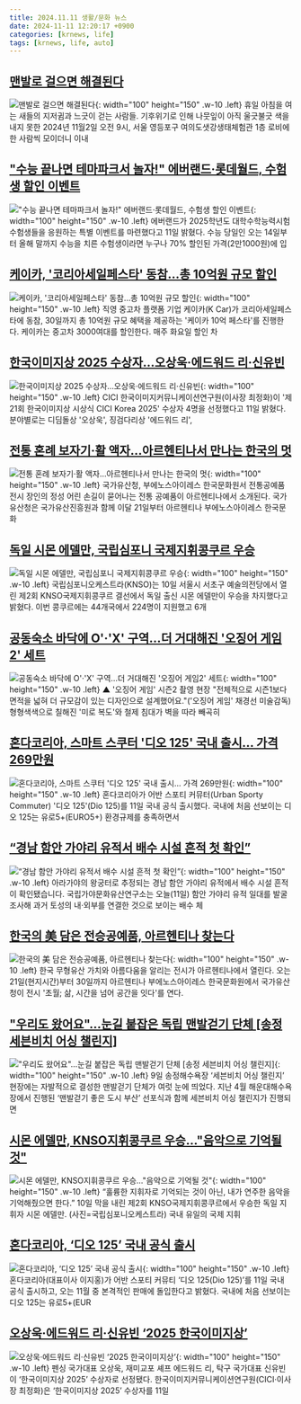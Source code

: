 ```yaml
---
title: 2024.11.11 생활/문화 뉴스
date: 2024-11-11 12:20:17 +0900
categories: [krnews, life]
tags: [krnews, life, auto]
---
```

## [맨발로 걸으면 해결된다](https://n.news.naver.com/mnews/article/036/0000050679)

![맨발로 걸으면 해결된다](https://mimgnews.pstatic.net/image/origin/036/2024/11/10/50679.jpg?type=nf220_150){: width="100" height="150" .w-10 .left}
휴일 아침을 여는 새들의 지저귐과 느긋이 걷는 사람들. 기후위기로 인해 나뭇잎이 아직 울긋불긋 색을 내지 못한 2024년 11월2일 오전 9시, 서울 영등포구 여의도샛강생태체험관 1층 로비에 한 사람씩 모이더니 이내

## ["수능 끝나면 테마파크서 놀자!" 에버랜드·롯데월드, 수험생 할인 이벤트](https://n.news.naver.com/mnews/article/014/0005265905)

!["수능 끝나면 테마파크서 놀자!" 에버랜드·롯데월드, 수험생 할인 이벤트](https://mimgnews.pstatic.net/image/origin/014/2024/11/11/5265905.jpg?type=nf220_150){: width="100" height="150" .w-10 .left}
에버랜드가 2025학년도 대학수학능력시험 수험생들을 응원하는 특별 이벤트를 마련했다고 11일 밝혔다. 수능 당일인 오는 14일부터 올해 말까지 수능을 치른 수험생이라면 누구나 70% 할인된 가격(2만1000원)에 입

## [케이카, '코리아세일페스타' 동참…총 10억원 규모 할인](https://n.news.naver.com/mnews/article/030/0003256119)

![케이카, '코리아세일페스타' 동참…총 10억원 규모 할인](https://mimgnews.pstatic.net/image/origin/030/2024/11/11/3256119.jpg?type=nf220_150){: width="100" height="150" .w-10 .left}
직영 중고차 플랫폼 기업 케이카(K Car)가 코리아세일페스타에 동참, 30일까지 총 10억원 규모 혜택을 제공하는 '케이카 10억 페스타'를 진행한다. 케이카는 중고차 3000여대를 할인한다. 매주 화요일 할인 차

## [한국이미지상 2025 수상자…오상욱·에드워드 리·신유빈](https://n.news.naver.com/mnews/article/421/0007898309)

![한국이미지상 2025 수상자…오상욱·에드워드 리·신유빈](https://mimgnews.pstatic.net/image/origin/421/2024/11/11/7898309.jpg?type=nf220_150){: width="100" height="150" .w-10 .left}
CICI 한국이미지커뮤니케이션연구원(이사장 최정화)이 '제21회 한국이미지상 시상식 CICI Korea 2025' 수상자 4명을 선정했다고 11일 밝혔다. 분야별로는 디딤돌상 '오상욱', 징검다리상 '에드워드 리',

## [전통 혼례 보자기·활 액자…아르헨티나서 만나는 한국의 멋](https://n.news.naver.com/mnews/article/001/0015037514)

![전통 혼례 보자기·활 액자…아르헨티나서 만나는 한국의 멋](https://mimgnews.pstatic.net/image/origin/001/2024/11/11/15037514.jpg?type=nf220_150){: width="100" height="150" .w-10 .left}
국가유산청, 부에노스아이레스 한국문화원서 전통공예품 전시 장인의 정성 어린 손길이 묻어나는 전통 공예품이 아르헨티나에서 소개된다. 국가유산청은 국가유산진흥원과 함께 이달 21일부터 아르헨티나 부에노스아이레스 한국문화

## [독일 시몬 에델만, 국립심포니 국제지휘콩쿠르 우승](https://n.news.naver.com/mnews/article/001/0015036903)

![독일 시몬 에델만, 국립심포니 국제지휘콩쿠르 우승](https://mimgnews.pstatic.net/image/origin/001/2024/11/11/15036903.jpg?type=nf220_150){: width="100" height="150" .w-10 .left}
국립심포니오케스트라(KNSO)는 10일 서울시 서초구 예술의전당에서 열린 제2회 KNSO국제지휘콩쿠르 결선에서 독일 출신 시몬 에델만이 우승을 차지했다고 밝혔다. 이번 콩쿠르에는 44개국에서 224명이 지원했고 6개

## [공동숙소 바닥에 O'·'X' 구역…더 거대해진 '오징어 게임2' 세트](https://n.news.naver.com/mnews/article/055/0001205083)

![공동숙소 바닥에 O'·'X' 구역…더 거대해진 '오징어 게임2' 세트](https://mimgnews.pstatic.net/image/origin/055/2024/11/11/1205083.jpg?type=nf220_150){: width="100" height="150" .w-10 .left}
▲ '오징어 게임' 시즌2 촬영 현장 "전체적으로 시즌1보다 면적을 넓혀 더 규모감이 있는 디자인으로 설계했어요."('오징어 게임' 채경선 미술감독) 형형색색으로 칠해진 '미로 복도'와 철제 침대가 벽을 따라 빼곡히

## [혼다코리아, 스마트 스쿠터 '디오 125' 국내 출시… 가격 269만원](https://n.news.naver.com/mnews/article/417/0001038049)

![혼다코리아, 스마트 스쿠터 '디오 125' 국내 출시… 가격 269만원](https://mimgnews.pstatic.net/image/origin/417/2024/11/11/1038049.jpg?type=nf220_150){: width="100" height="150" .w-10 .left}
혼다코리아가 어반 스포티 커뮤터(Urban Sporty Commuter) '디오 125'(Dio 125)를 11일 국내 공식 출시했다. 국내에 처음 선보이는 디오 125는 유로5+(EURO5+) 환경규제를 충족하면서

## [“경남 함안 가야리 유적서 배수 시설 흔적 첫 확인”](https://n.news.naver.com/mnews/article/056/0011835374)

![“경남 함안 가야리 유적서 배수 시설 흔적 첫 확인”](https://mimgnews.pstatic.net/image/origin/056/2024/11/11/11835374.jpg?type=nf220_150){: width="100" height="150" .w-10 .left}
아라가야의 왕궁터로 추정되는 경남 함안 가야리 유적에서 배수 시설 흔적이 확인됐습니다. 국립가야문화유산연구소는 오늘(11일) 함안 가야리 유적 일대를 발굴 조사해 과거 토성의 내·외부를 연결한 것으로 보이는 배수 체

## [한국의 美 담은 전승공예품, 아르헨티나 찾는다](https://n.news.naver.com/mnews/article/003/0012895718)

![한국의 美 담은 전승공예품, 아르헨티나 찾는다](https://mimgnews.pstatic.net/image/origin/003/2024/11/11/12895718.jpg?type=nf220_150){: width="100" height="150" .w-10 .left}
한국 무형유산 가치와 아름다움을 알리는 전시가 아르헨티나에서 열린다. 오는 21일(현지시간)부터 30일까지 아르헨티나 부에노스아이레스 한국문화원에서 국가유산청이 전시 '초월; 삶, 시간을 넘어 공간을 잇다'를 연다.

## ["우리도 왔어요"…눈길 붙잡은 독립 맨발걷기 단체 [송정 세븐비치 어싱 챌린지]](https://n.news.naver.com/mnews/article/082/0001296996)

!["우리도 왔어요"…눈길 붙잡은 독립 맨발걷기 단체 [송정 세븐비치 어싱 챌린지]](https://mimgnews.pstatic.net/image/origin/082/2024/11/11/1296996.jpg?type=nf220_150){: width="100" height="150" .w-10 .left}
9일 송정해수욕장 ‘세븐비치 어싱 챌린지’ 현장에는 자발적으로 결성한 맨발걷기 단체가 여럿 눈에 띄었다. 지난 4월 해운대해수욕장에서 진행된 ‘맨발걷기 좋은 도시 부산’ 선포식과 함께 세븐비치 어싱 챌린지가 진행되면

## [시몬 에델만, KNSO지휘콩쿠르 우승…"음악으로 기억될 것"](https://n.news.naver.com/mnews/article/018/0005882533)

![시몬 에델만, KNSO지휘콩쿠르 우승…"음악으로 기억될 것"](https://mimgnews.pstatic.net/image/origin/018/2024/11/11/5882533.jpg?type=nf220_150){: width="100" height="150" .w-10 .left}
“훌륭한 지휘자로 기억되는 것이 아닌, 내가 연주한 음악을 기억해줬으면 한다.” 10일 막을 내린 제2회 KNSO국제지휘콩쿠르에서 우승한 독일 지휘자 시몬 에델만. (사진=국립심포니오케스트라) 국내 유일의 국제 지휘

## [혼다코리아, ‘디오 125’ 국내 공식 출시](https://n.news.naver.com/mnews/article/016/0002386507)

![혼다코리아, ‘디오 125’ 국내 공식 출시](https://mimgnews.pstatic.net/image/origin/016/2024/11/11/2386507.jpg?type=nf220_150){: width="100" height="150" .w-10 .left}
혼다코리아(대표이사 이지홍)가 어반 스포티 커뮤티 ‘디오 125(Dio 125)’를 11일 국내 공식 출시하고, 오는 11월 중 본격적인 판매에 돌입한다고 밝혔다. 국내에 처음 선보이는 디오 125는 유로5+(EUR

## [오상욱·에드워드 리·신유빈 ‘2025 한국이미지상’](https://n.news.naver.com/mnews/article/009/0005394222)

![오상욱·에드워드 리·신유빈 ‘2025 한국이미지상’](https://mimgnews.pstatic.net/image/origin/009/2024/11/11/5394222.jpg?type=nf220_150){: width="100" height="150" .w-10 .left}
펜싱 국가대표 오상욱, 재미교포 셰프 에드워드 리, 탁구 국가대표 신유빈이 ‘한국이미지상 2025’ 수상자로 선정됐다. 한국이미지커뮤니케이션연구원(CICI·이사장 최정화)은 ‘한국이미지상 2025’ 수상자를 11일


